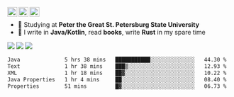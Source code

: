 [<img align="left" alt="Igr1x | Gmail" width="22px" src="https://cdn.simpleicons.org/gmail/black/white" />](mailto:iv05012003@gmail.com)
[<img align="left" alt="Igr1x | LinkedIn" width="22px" src="https://cdn.simpleicons.org/linkedin/black/white" />](https://www.linkedin.com/in/igor-varnavskii-9a380432a/)
[<img align="left" alt="Igr1x | Telegram" width="22px" src="https://cdn.simpleicons.org/telegram/black/white" />](https://t.me/Igr1x)
<br/>

- 📒 Studying at **Peter the Great St. Petersburg State University**
- 👾 I write in **Java/Kotlin**, read **books**, write **Rust** in my spare time

![](http://github-profile-summary-cards.vercel.app/api/cards/most-commit-language?username=Igr1x&theme=github) ![](http://github-profile-summary-cards.vercel.app/api/cards/stats?username=Igr1x&theme=github)
![](http://github-profile-summary-cards.vercel.app/api/cards/profile-details?username=Igr1x&theme=github)

 <!--START_SECTION:waka-->

```txt
Java              5 hrs 38 mins   ███████████░░░░░░░░░░░░░░   44.30 %
Text              1 hr 38 mins    ███▒░░░░░░░░░░░░░░░░░░░░░   12.93 %
XML               1 hr 18 mins    ██▓░░░░░░░░░░░░░░░░░░░░░░   10.22 %
Java Properties   1 hr 4 mins     ██░░░░░░░░░░░░░░░░░░░░░░░   08.40 %
Properties        51 mins         █▓░░░░░░░░░░░░░░░░░░░░░░░   06.73 %
```

<!--END_SECTION:waka-->


